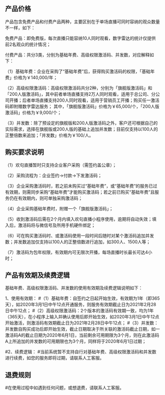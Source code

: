 
## 产品价格

产品包含免费产品和付费产品两种，主要区别在于单场直播可同时容纳的观众数量不一样，如下：

免费产品：即免费版，每次直播只能容纳10人同时观看，数字雷达的统计仅提供前2名观众的统计情况；

付费产品：共分3类，分别为基础年费、高级权限激活码、并发数，对应解释如下：

（1）基础年费：企业在采购了“基础年费”后，获得购买激活码的权限，「基础年费」价格为￥140,000/年；

（2）高级权限激活码：高级权限激活码共分2种，分别为「旗舰版激活码」和「200人版激活码」，其中前者单场直播支持2万人同时观看，适用于总公司、分公司开播；后者单场直播支持200人同时观看，适用于营销员工开播；购买任一激活码即附赠数字雷达服务；
其中，「旗舰版激活码」价格为￥65,000/个，「200人版激活码」价格为￥9,000/个；

（3）并发数：除了预设定的旗舰版和200人版激活码之外，客户还可根据自己的实际需求，选择在旗舰版或200人版的基础上追加并发数；目前仅支持以100人的正整倍数来追加；「并发数」价格为￥100/人。

## 购买要求说明

（1）欢句直播暂时只支持企业客户采购（需签约盖公章）；

（2）采购流程为：企业签约→付款→下发激活码；

（3）企业采购激活码时，若之前未购买过“基础年费”，或“基础年费”的服务已过有效期，则需同步采购“基础年费”才能购买激活码；若之前已购买“基础年费”且服务仍在有效期内，则可单独采购激活码；

（4）企业采购基础年费时，附赠一个「旗舰版激活码」；

（5）收到激活码后需在2个月内填入欢句直播小程序使用，逾期将自动失效；填入后，激活码将与微信号及所用手机硬件绑定；

（6）可在购买激活码时、或激活码使用一段时间后随时对某个激活码追加并发数；并发数追加仅支持以100人的正整倍数进行追加，如300人、1500人等；

（7）激活码为包年权限，有效期内可无限次开播，每场直播时长最长可达4小时；

## 产品有效期及续费逻辑

基础年费、高级权限激活码、并发数的使用有效期及续费逻辑说明如下：

1、使用有效期：
#（1）基础年费：自签约之日起开始生效，有效期为1年（即365天），如2020年3月1日中午12点开通服务，则服务有效期截止日为2021年2月28日中午12点；
#（2）高级权限激活码：2个版本的激活码有效期一致，均为1年（365天），在小程序上输入并确认使用后即开始生效，如2020年3月1日中午12点开始激活，则激活码有效期截止日为2021年2月28日中午12点；
#（3）并发数：并发数自购买成功后即开始生效，截止日期取决于所关联的激活码截止日期，如一激活码A的截止日期为2020年6月1日，当前剩余可用期限为3个月，则在此激活码A上所追加的并发数的可用期限也为3个月，同样将于2020年6月1日过期；

#2、续费逻辑：
#当前系统暂不支持自行对基础年费、高级权限激活码和并发数进行续费，如您的服务即将过期，请联系人工客服。

## 退费规则

#在使用过程中如遇到任何问题，或想退费，请联系人工客服。
